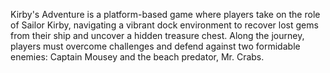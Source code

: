 Kirby's Adventure is a platform-based game where players take on the role of Sailor Kirby, navigating a vibrant dock environment to recover lost gems from their ship and uncover a hidden treasure chest. Along the journey, players must overcome challenges and defend against two formidable enemies: Captain Mousey and the beach predator, Mr. Crabs.


